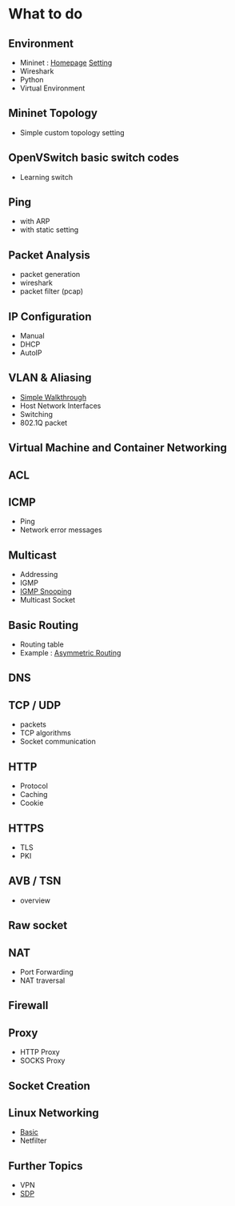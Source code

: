 # What to do
## Environment
* Mininet : [Homepage](http://mininet.org/) [Setting](mininet_setting.md)
* Wireshark
* Python
* Virtual Environment

## Mininet Topology
* Simple custom topology setting

## OpenVSwitch basic switch codes
* Learning switch

## Ping
* with ARP
* with static setting

## Packet Analysis
* packet generation
* wireshark
* packet filter (pcap)

## IP Configuration
* Manual
* DHCP
* AutoIP

## VLAN & Aliasing
* [Simple Walkthrough](walkthroughs/VLANTest.md)
* Host Network Interfaces
* Switching
* 802.1Q packet

## Virtual Machine and Container Networking

## ACL

## ICMP
* Ping
* Network error messages

## Multicast
* Addressing
* IGMP
* [IGMP Snooping](walkthroughs/simple_igmp_snooping.md)
* Multicast Socket

## Basic Routing
* Routing table
* Example : [Asymmetric Routing](walkthroughs/routing/asymmetric)

## DNS

## TCP / UDP
* packets
* TCP algorithms
* Socket communication

## HTTP
* Protocol
* Caching
* Cookie

## HTTPS
* TLS
* PKI

## AVB / TSN
* overview

## Raw socket

## NAT
* Port Forwarding
* NAT traversal

## Firewall

## Proxy
* HTTP Proxy
* SOCKS Proxy

## Socket Creation

## Linux Networking
* [Basic](https://www.cs.unh.edu/cnrg/people/gherrin/linux-net.html#tth_sEc4.3)
* Netfilter

## Further Topics
* VPN
* [SDP](https://en.wikipedia.org/wiki/Software_Defined_Perimeter)
